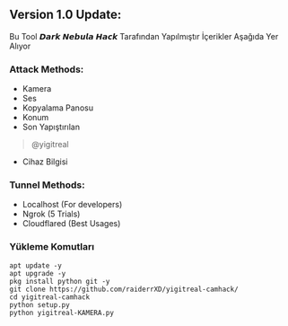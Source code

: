 
## Version 1.0 Update:
Bu Tool 𝘿𝙖𝙧𝙠 𝙉𝙚𝙗𝙪𝙡𝙖 𝙃𝙖𝙘𝙠 Tarafından Yapılmıştır İçerikler Aşağıda Yer Alıyor


### Attack Methods:
* Kamera
* Ses
* Kopyalama Panosu
* Konum
* Son Yapıştırılan
> @yigitreal
* Cihaz Bilgisi


### Tunnel Methods:
* Localhost (For developers)
* Ngrok (5 Trials)
* Cloudflared (Best Usages)

### Yükleme Komutları
```
apt update -y
apt upgrade -y
pkg install python git -y
git clone https://github.com/raiderrXD/yigitreal-camhack/
cd yigitreal-camhack
python setup.py
python yigitreal-KAMERA.py
```
